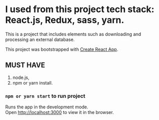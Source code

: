 # I used from this project tech stack: React.js, Redux, sass, yarn.

This is a project that includes elements such as downloading and processing an external database.

This project was bootstrapped with [Create React App](https://github.com/facebook/create-react-app).

## MUST HAVE 
1. node.js,
2. npm or yarn install.

### `npm or yarn start` to run project

Runs the app in the development mode.<br>
Open [http://localhost:3000](http://localhost:3000) to view it in the browser.